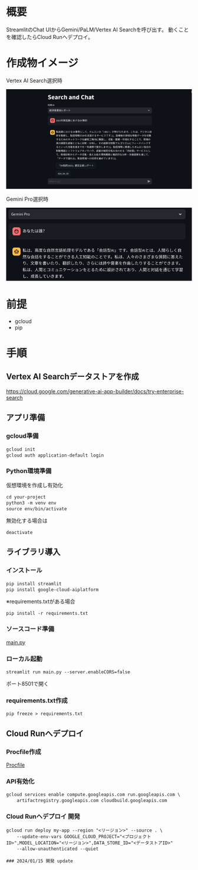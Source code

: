 # 概要
StreamlitのChat UIからGemini/PaLM/Vertex AI Searchを呼び出す。
動くことを確認したらCloud Runへデプロイ。

# 作成物イメージ
Vertex AI Search選択時

![Sample1](./doc/search_sample.png)

Gemini Pro選択時

![Sample2](./doc/gemini_sample.png)

# 前提
- gcloud
- pip

# 手順
## Vertex AI Searchデータストアを作成
https://cloud.google.com/generative-ai-app-builder/docs/try-enterprise-search


## アプリ準備
### gcloud準備
```shell
gcloud init
gcloud auth application-default login
```

### Python環境準備
仮想環境を作成し有効化
```shell
cd your-project
python3 -m venv env
source env/bin/activate
```

無効化する場合は
```shell
deactivate
```

## ライブラリ導入
### インストール
```shell
pip install streamlit
pip install google-cloud-aiplatform
```

※requirements.txtがある場合
```shell
pip install -r requirements.txt
```

### ソースコード準備
[main.py](./main.py)

### ローカル起動
```shell
streamlit run main.py --server.enableCORS=false
```

ポート8501で開く

### requirements.txt作成
```shell
pip freeze > requirements.txt
```

## Cloud Runへデプロイ
### Procfile作成
[Procfile](./Procfile)

### API有効化
```shell
gcloud services enable compute.googleapis.com run.googleapis.com \
    artifactregistry.googleapis.com cloudbuild.googleapis.com
```

### Cloud Runへデプロイ 開発
```shell
gcloud run deploy my-app --region "<リージョン>" --source . \
    --update-env-vars GOOGLE_CLOUD_PROJECT="<プロジェクトID>",MODEL_LOCATION="<リージョン>",DATA_STORE_ID="<データストアID>" 
    --allow-unauthenticated --quiet

### 2024/01/15 開発 update
```
